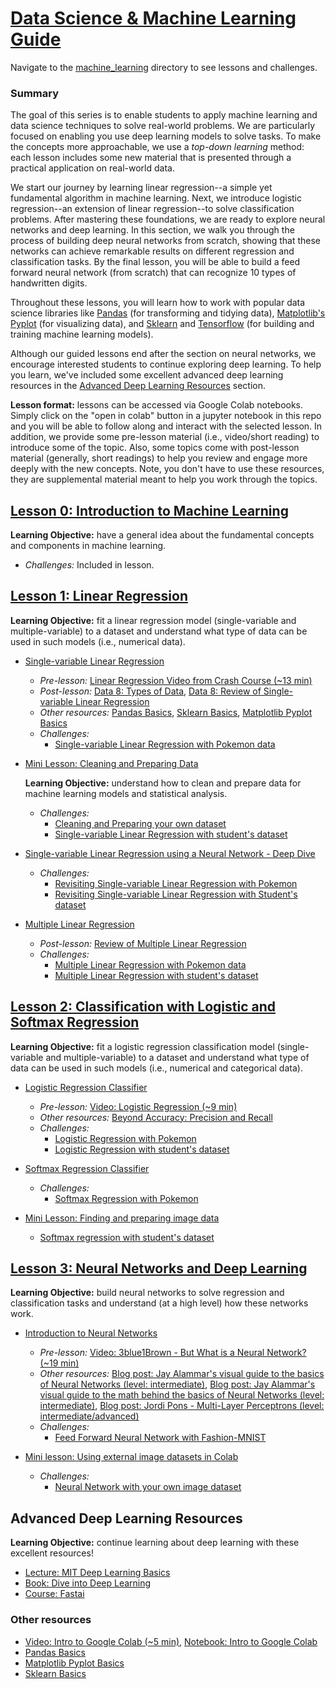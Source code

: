 # [Data Science & Machine Learning Guide](https://github.com/BreakoutMentors/Data-Science-and-Machine-Learning/tree/master/machine_learning)
Navigate to the [machine_learning](https://github.com/BreakoutMentors/Data-Science-and-Machine-Learning/tree/master/machine_learning) directory to see lessons and challenges.

### Summary
The goal of this series is to enable students to apply machine learning and data science techniques to solve real-world problems. We are particularly focused on enabling you use deep learning models to solve tasks.  To make the concepts more approachable, we use a *top-down learning*
method: each lesson includes some new material that is presented through a practical application on real-world data.

We start our journey by learning linear regression--a simple yet fundamental algorithm in machine learning. Next, we introduce logistic regression--an extension of linear regression--to solve classification problems. After mastering these foundations, we are ready to explore neural networks and deep learning. In this section, we walk you through the process of building deep neural networks from scratch, showing that these networks can achieve remarkable results on different regression and classification tasks. By the final lesson, you will be able to build a feed forward neural network (from scratch) that can recognize 10 types of handwritten digits.

Throughout these lessons, you will learn how to work with popular data science libraries like [Pandas](../basics/Basic_Pandas_Functions_for_Data_Science.ipynb) (for transforming and tidying data), [Matplotlib's Pyplot](../basics/Basic_Matplotlib_Pyplot.ipynb) (for visualizing data), and [Sklearn](../basics/Basics_Sklearn.ipynb) and
[Tensorflow](https://www.tensorflow.org/) (for building and training machine learning models).


Although our guided lessons end after the section on neural networks, we encourage interested students to continue exploring deep learning. To help you learn, we've included some excellent advanced deep learning resources in the [Advanced Deep Learning Resources](#-Advanced-Deep-Learning-Resources) section.           


**Lesson format:** lessons can be accessed via Google Colab notebooks. Simply click
on the "open in colab" button in a jupyter notebook in this repo and you will be able to follow along and interact with the selected lesson. In addition, we provide some
pre-lesson material (i.e., video/short reading) to introduce some of the topic.
Also, some topics come with post-lesson material (generally, short readings) to help you review and engage more deeply with the new concepts. Note, you don't have to use these resources, they are supplemental material meant to help you work through the topics.

## [Lesson 0: Introduction to Machine Learning](https://github.com/BreakoutMentors/Data-Science-and-Machine-Learning/blob/master/machine_learning/lesson%200%20-%20machine%20learning/Intro_to_Machine_Learning.ipynb)
**Learning Objective:** have a general idea about the fundamental concepts and components in machine learning.   
- *Challenges:* Included in lesson.


## [Lesson 1: Linear Regression](https://github.com/BreakoutMentors/Data-Science-and-Machine-Learning/tree/master/machine_learning/lesson%201%20-%20linear%20regression)
**Learning Objective:** fit a linear regression model (single-variable and multiple-variable) to a dataset and
understand what type of data can be used in such models (i.e., numerical data).
- [Single-variable Linear Regression](https://github.com/BreakoutMentors/Data-Science-and-Machine-Learning/blob/master/machine_learning/lesson%201%20-%20linear%20regression/examples/simple-linear-regression.ipynb)
  - *Pre-lesson:* [Linear Regression Video from Crash Course (~13 min)](https://www.youtube.com/watch?v=WWqE7YHR4Jc&t=13s)
  - *Post-lesson:* [Data 8: Types of Data](https://docs.google.com/presentation/d/1DIllYGoPGrhpS-2rKyEZOLJQgEcQrE3EqJX0Q-Ys2qA/edit#slide=id.g3f12e5cfb6_0_4), [Data 8: Review of Single-variable Linear Regression](https://docs.google.com/presentation/d/1TXu2sV9026yzy09uZmTdZSxayKR3ff4yixjbLmbbh-M/edit#slide=id.g30c77890ad_0_0)
  - *Other resources:* [Pandas Basics](https://github.com/krmiddlebrook/intro_to_graphing_in_python/blob/master/notebooks/Basic_Pandas_Functions_for_Data_Science.ipynb), [Sklearn Basics](https://github.com/krmiddlebrook/intro_to_graphing_in_python/blob/master/notebooks/Basics_Sklearn.ipynb), [Matplotlib Pyplot Basics](https://github.com/krmiddlebrook/intro_to_graphing_in_python/blob/master/notebooks/Basic_Matplotlib_Pyplot.ipynb)
  - *Challenges:*
    - [Single-variable Linear Regression with Pokemon data](https://github.com/BreakoutMentors/Data-Science-and-Machine-Learning/blob/master/machine_learning/lesson%201%20-%20linear%20regression/challenges/simple-linear-regression.ipynb)

- [Mini Lesson: Cleaning and Preparing Data](https://github.com/BreakoutMentors/Data-Science-and-Machine-Learning/blob/master/machine_learning/mini_lessons/Cleaning_Data.ipynb)

  **Learning Objective:** understand how to clean and prepare data for machine learning models and statistical analysis.
    - *Challenges:*
      - [Cleaning and Preparing your own dataset](https://github.com/BreakoutMentors/Data-Science-and-Machine-Learning/blob/master/machine_learning/mini_lessons/cleaning_and_preparing_your_own_dataset.ipynb)
      - [Single-variable Linear Regression with student's dataset](https://github.com/BreakoutMentors/Data-Science-and-Machine-Learning/blob/master/machine_learning/lesson%201%20-%20linear%20regression/challenges/simple-linear-regression-2.ipynb)
- [Single-variable Linear Regression using a Neural Network - Deep Dive](https://github.com/BreakoutMentors/Data-Science-and-Machine-Learning/blob/master/machine_learning/lesson%201%20-%20linear%20regression/examples/linear-regression-deep-dive.ipynb)
  - *Challenges:*
    - [Revisiting Single-variable Linear Regression with Pokemon](https://github.com/BreakoutMentors/Data-Science-and-Machine-Learning/blob/master/machine_learning/lesson%201%20-%20linear%20regression/challenges/revisting-simple-linear-regression-pokemon.ipynb)
    - [Revisiting Single-variable Linear Regression with Student's dataset](https://github.com/BreakoutMentors/Data-Science-and-Machine-Learning/blob/master/machine_learning/lesson%201%20-%20linear%20regression/challenges/simple-linear-regression-2-revisited.ipynb)

- [Multiple Linear Regression](https://github.com/BreakoutMentors/Data-Science-and-Machine-Learning/blob/master/machine_learning/lesson%201%20-%20linear%20regression/examples/multiple-linear-regression.ipynb)
  - *Post-lesson:* [Review of Multiple Linear Regression](https://www.scribbr.com/statistics/multiple-linear-regression/)
  - *Challenges:*
    - [Multiple Linear Regression with Pokemon data](https://github.com/BreakoutMentors/Data-Science-and-Machine-Learning/blob/master/machine_learning/lesson%201%20-%20linear%20regression/challenges/multiple-linear-regression-pokemon.ipynb)
    - [Multiple Linear Regression with student's dataset](https://github.com/BreakoutMentors/Data-Science-and-Machine-Learning/blob/master/machine_learning/lesson%201%20-%20linear%20regression/challenges/multiple-linear-regression-2.ipynb)

## [Lesson 2: Classification with Logistic and Softmax Regression](https://github.com/BreakoutMentors/Data-Science-and-Machine-Learning/blob/master/machine_learning/lesson%202%20-%20logistic%20regression/)
**Learning Objective:** fit a logistic regression classification model (single-variable and multiple-variable) to a dataset and
understand what type of data can be used in such models (i.e., numerical and categorical data).
- [Logistic Regression Classifier](https://github.com/BreakoutMentors/Data-Science-and-Machine-Learning/blob/master/machine_learning/lesson%202%20-%20logistic%20regression/logistic-regression.ipynb)
  - *Pre-lesson:* [Video: Logistic Regression (~9 min)](https://www.youtube.com/watch?v=yIYKR4sgzI8)
  - *Other resources:* [Beyond Accuracy: Precision and Recall](https://towardsdatascience.com/beyond-accuracy-precision-and-recall-3da06bea9f6c)
  - *Challenges:*
    - [Logistic Regression with Pokemon](https://github.com/BreakoutMentors/Data-Science-and-Machine-Learning/blob/master/machine_learning/lesson%202%20-%20logistic%20regression/challenges/logistic-regression-pokemon.ipynb)
    - [Logistic Regression with student's dataset](https://github.com/BreakoutMentors/Data-Science-and-Machine-Learning/blob/master/machine_learning/lesson%202%20-%20logistic%20regression/challenges/logistic-regression-2.ipynb)
- [Softmax Regression Classifier](https://github.com/BreakoutMentors/Data-Science-and-Machine-Learning/blob/master/machine_learning/lesson%202%20-%20logistic%20regression/softmax-regression.ipynb)
  - *Challenges:*
    - [Softmax Regression with Pokemon](https://github.com/BreakoutMentors/Data-Science-and-Machine-Learning/blob/master/machine_learning/lesson%202%20-%20logistic%20regression/challenges/softmax-regression-pokemon.ipynb)

- [Mini Lesson: Finding and preparing image data](https://github.com/BreakoutMentors/Data-Science-and-Machine-Learning/blob/master/machine_learning/mini_lessons/image_data.ipynb)
  - [Softmax regression with student's dataset](https://github.com/BreakoutMentors/Data-Science-and-Machine-Learning/blob/master/machine_learning/lesson%202%20-%20logistic%20regression/challenges/softmax-regression-2.ipynb)

<!-- TODO: create NN challenges -->
## [Lesson 3: Neural Networks and Deep Learning](https://github.com/BreakoutMentors/Data-Science-and-Machine-Learning/tree/master/machine_learning/lesson%203%20-%20Neural%20Networks)
**Learning Objective:** build neural networks to solve regression and classification tasks and understand (at a high level) how these networks work.
- [Introduction to Neural Networks](https://github.com/BreakoutMentors/Data-Science-and-Machine-Learning/blob/master/machine_learning/lesson%203%20-%20Neural%20Networks/intro-to-neural-networks.ipynb)
  - *Pre-lesson:* [Video: 3blue1Brown - But What is a Neural Network? (~19 min)](https://www.youtube.com/watch?v=aircAruvnKk)
  - *Other resources:* [Blog post: Jay Alammar's visual guide to the basics of Neural Networks (level: intermediate)](http://jalammar.github.io/visual-interactive-guide-basics-neural-networks/), [Blog post: Jay Alammar's visual guide to the math behind the basics of Neural Networks (level: intermediate)](https://jalammar.github.io/feedforward-neural-networks-visual-interactive/), [Blog post: Jordi Pons - Multi-Layer Perceptrons (level: intermediate/advanced)](http://www.jordipons.me/apps/teaching-materials/mlp.html)
  - *Challenges:*
    - [Feed Forward Neural Network with Fashion-MNIST](https://github.com/BreakoutMentors/Data-Science-and-Machine-Learning/blob/master/machine_learning/lesson%203%20-%20Neural%20Networks/challenges/neural_networks_1.ipynb)

- [Mini lesson: Using external image datasets in Colab](https://github.com/BreakoutMentors/Data-Science-and-Machine-Learning/blob/master/machine_learning/mini_lessons/external-datasets-in-colab.ipynb)
  - *Challenges:*
    - [Neural Network with your own image dataset](https://github.com/BreakoutMentors/Data-Science-and-Machine-Learning/blob/master/machine_learning/lesson%203%20-%20Neural%20Networks/challenges/neural_networks_own_data.ipynb)

## Advanced Deep Learning Resources
**Learning Objective:** continue learning about deep learning with these excellent resources!
- [Lecture: MIT Deep Learning Basics](https://www.youtube.com/watch?v=O5xeyoRL95U&list=PLrAXtmErZgOeiKm4sgNOknGvNjby9efdf)
- [Book: Dive into Deep Learning](https://d2l.ai/index.html)
- [Course: Fastai](https://course.fast.ai/)

### Other resources
- [Video: Intro to Google Colab (~5 min)](https://www.youtube.com/watch?v=inN8seMm7UI), [Notebook: Intro to Google Colab](https://colab.research.google.com/notebooks/welcome.ipynb#scrollTo=5fCEDCU_qrC0)
- [Pandas Basics](../basics/Basic_Pandas_Functions_for_Data_Science.ipynb)
- [Matplotlib Pyplot Basics](./basics/Basic_Matplotlib_Pyplot.ipynb)
- [Sklearn Basics](./basics/Basics_Sklearn.ipynb)
